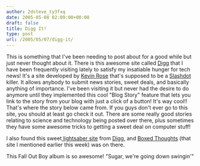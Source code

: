 ```yaml
---
author: 2dsteve_ty3fxq
date: 2005-05-08 02:09:00+00:00
draft: false
title: Digg It!
type: post
url: /2005/05/07/digg-it/
---
```


This is something that I've been needing to post about for a good while but just never thought about it. There is this awesome site called [Digg](http://www.digg.com) that I have been frequently visiting lately to satisfy my insatiable hunger for tech news! It's a site developed by [Kevin Rose](http://www.kevinrose.com) that's supposed to be a [Slashdot](http://slashdot.org) killer. It allows anybody to submit news stories, sweet deals, and basically anything of importance. I've been visiting it but never had the desire to do anymore until they implemented this cool "Blog Story" feature that lets you link to the story from your blog with just a click of a button! It's way cool!! That's where the story below came from. If you guys don't ever go to this site, you should at least go check it out. There are some really good stories relating to science and technology being posted over there, plus sometimes they have some awesome tricks to getting a sweet deal on computer stuff!

I also found this sweet[ lightsaber site](http://www.parksabers.com) from [Digg](http://www.digg.com), and [Boxed Thoughts](http://www.boxedthoughts.com) (that site I mentioned earlier this week) was on there.

This Fall Out Boy album is so awesome!
"Sugar, we're going down swingin'"
